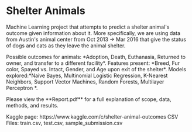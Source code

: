 # Shelter Animals
<p>Machine Learning project that attempts to predict a shelter animal's outcome given information about it. More specifically, we are using data from Austin's animal center from Oct 2013 -> Mar 2016 that give the status of dogs and cats as they leave the animal shelter.</p> 

<p>Possible outcomes for animals: *Adoption, Death, Euthanasia, Returned to owner, and transfer to a different facility*.
Features present: *Breed, Fur color, Spayed vs. Intact, Gender, and Age upon exit of the shelter*.
Models explored:*Naive Bayes, Multinomial Logistic Regression, K-Nearest Neighbors, Support Vector Machines, Random Forests, Multilayer Perceptron *.</p>

<p>Please view the **Report.pdf** for a full explanation of scope, data, methods, and results.</p>

<p>Kaggle page: https://www.kaggle.com/c/shelter-animal-outcomes
CSV Files: train.csv, test.csv, sample_submission.csv</p>
